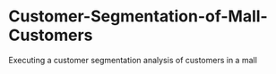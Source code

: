# Customer-Segmentation-of-Mall-Customers
Executing a customer segmentation analysis of customers in a mall 
